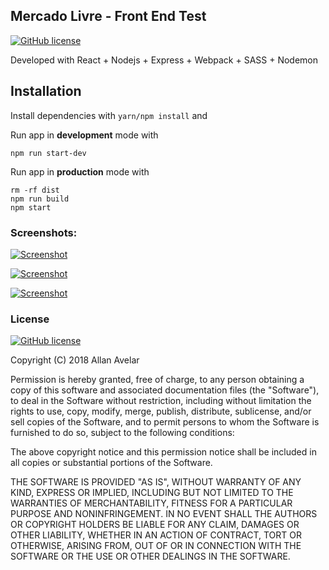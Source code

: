 ## Mercado Livre - Front End Test
[![GitHub license](https://img.shields.io/badge/license-MIT-green.svg)](https://raw.githubusercontent.com/allanavelar/mercadolivre-frontend-test/master/LICENSE)

Developed with React + Nodejs + Express + Webpack + SASS + Nodemon

## Installation

Install dependencies with `yarn/npm install` and

Run app in __development__ mode with

    npm run start-dev

Run app in __production__ mode with

    rm -rf dist
    npm run build
    npm start

### Screenshots:

[![Screenshot](/blob/master/printscreens/print-01.jpg?raw=true)](/blob/master/printscreens/print-01.jpg?raw=true)

[![Screenshot](/blob/master/printscreens/print-02.jpg?raw=true)](/blob/master/printscreens/print-02.jpg?raw=true)

[![Screenshot](/blob/master/printscreens/print-03.jpg?raw=true)](/blob/master/printscreens/print-03.jpg?raw=true)

### License

[![GitHub license](https://img.shields.io/badge/license-MIT-green.svg)](https://raw.githubusercontent.com/allanavelar/mercadolivre-frontend-test/master/LICENSE)
  
Copyright (C) 2018 Allan Avelar

Permission is hereby granted, free of charge, to any person obtaining a copy of this software and associated documentation files (the "Software"), to deal in the Software without restriction, including without limitation the rights to use, copy, modify, merge, publish, distribute, sublicense, and/or sell copies of the Software, and to permit persons to whom the Software is furnished to do so, subject to the following conditions:

The above copyright notice and this permission notice shall be included in all copies or substantial portions of the Software.

THE SOFTWARE IS PROVIDED "AS IS", WITHOUT WARRANTY OF ANY KIND, EXPRESS OR IMPLIED, INCLUDING BUT NOT LIMITED TO THE WARRANTIES OF MERCHANTABILITY, FITNESS FOR A PARTICULAR PURPOSE AND NONINFRINGEMENT. IN NO EVENT SHALL THE AUTHORS OR COPYRIGHT HOLDERS BE LIABLE FOR ANY CLAIM, DAMAGES OR OTHER LIABILITY, WHETHER IN AN ACTION OF CONTRACT, TORT OR OTHERWISE, ARISING FROM, OUT OF OR IN CONNECTION WITH THE SOFTWARE OR THE USE OR OTHER DEALINGS IN THE SOFTWARE.
